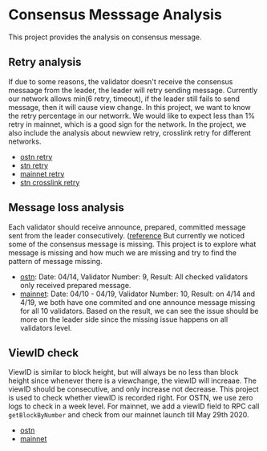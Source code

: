 # Consensus Messsage Analysis
This project provides the analysis on consensus message.

## Retry analysis
If due to some reasons, the validator doesn't receive the consensus messaage from the leader, the leader will retry sending message. Currently our network allows min(6 retry, timeout), if the leader still fails to send message, then it will cause view change. In this project, we want to know the retry percentage in our networrk. We would like to expect less than 1% retry in mainnet, which is a good sign for the network. In the project, we also include the analysis about newview retry, crosslink retry for different networks.
- [ostn retry](https://github.com/harmony-one/harmony-log-analysis/blob/master/projects/consensus_message/OSTN_02_28-03_04_retry.ipynb)
- [stn retry](https://github.com/harmony-one/harmony-log-analysis/blob/master/projects/consensus_message/stn_03_04_retry.ipynb)
- [mainnet retry](https://github.com/harmony-one/harmony-log-analysis/blob/master/projects/consensus_message/mainnet_03_09_retry.ipynb)
- [stn crosslink retry](https://github.com/harmony-one/harmony-log-analysis/blob/master/projects/consensus_message/stn_03_04_crosslink_retry.ipynb)

## Message loss analysis
Each validator should receive announce, prepared, committed message sent from the leader consecutively. ([reference](https://github.com/harmony-one/harmony/blob/614f528f2ceebd1d4e340a82e33f77f9624541b3/consensus/README.md) But currently we noticed some of the consensus message is missing. This project is to explore what message is missing and how much we are missing and try to find the pattern of message missing.
- [ostn](https://github.com/harmony-one/harmony-log-analysis/blob/master/projects/consensus_message/message_loss_ostn.ipynb): Date: 04/14, Validator Number: 9, Result: All checked validators only received prepared message.
- [mainnet](https://github.com/harmony-one/harmony-log-analysis/blob/master/projects/consensus_message/message_loss_mainnet.ipynb): Date: 04/10 - 04/19, Validator Number: 10, Result: on 4/14 and 4/19, we both have one commited and one announce message missing for all 10 validators. 
Based on the result, we can see the issue should be more on the leader side since the missing issue happens on all validators level.

## ViewID check
ViewID is similar to block height, but will always be no less than block height since whenever there is a viewchange, the viewID will increaae. The viewID should be consecutive, and only increase not decrease. This project is used to check whether viewID is recorded right. For OSTN, we use zero logs to check in a week level. For mainnet, we add a viewID field to RPC call `getBlockByNumber` and check from our mainnet launch till May 29th 2020.  
- [ostn](https://github.com/harmony-one/harmony-log-analysis/blob/master/projects/consensus_message/viewID_check_ostn.ipynb)
- [mainnet](https://github.com/harmony-one/harmony-log-analysis/blob/master/projects/consensus_message/viewID_whole_level_mainnet.ipynb)
